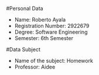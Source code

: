 #Personal Data
- Name: Roberto Ayala
- Registration Number: 2922679
- Degree: Software Engineering
- Semester: 6th Semester

#Data Subject
- Name of the subject: Homework
- Professor: Aidee

